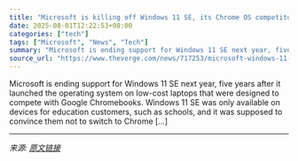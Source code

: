 ```yaml
---
title: "Microsoft is killing off Windows 11 SE, its Chrome OS competitor"
date: 2025-08-01T12:22:53+08:00
categories: ["tech"]
tags: ["Microsoft", "News", "Tech"]
summary: "Microsoft is ending support for Windows 11 SE next year, five years after it launched the operating system on low-cost laptops that were designed to compete with Google Chromebooks. Windows 11 SE was "
source_url: "https://www.theverge.com/news/717253/microsoft-windows-11-se-chrome-os-competitor-end-of-support"
---
```


Microsoft is ending support for Windows 11 SE next year, five years after it launched the operating system on low-cost laptops that were designed to compete with Google Chromebooks. Windows 11 SE was only available on devices for education customers, such as schools, and it was supposed to convince them not to switch to Chrome [&#8230;]

---

*来源: [原文链接](https://www.theverge.com/news/717253/microsoft-windows-11-se-chrome-os-competitor-end-of-support)*
